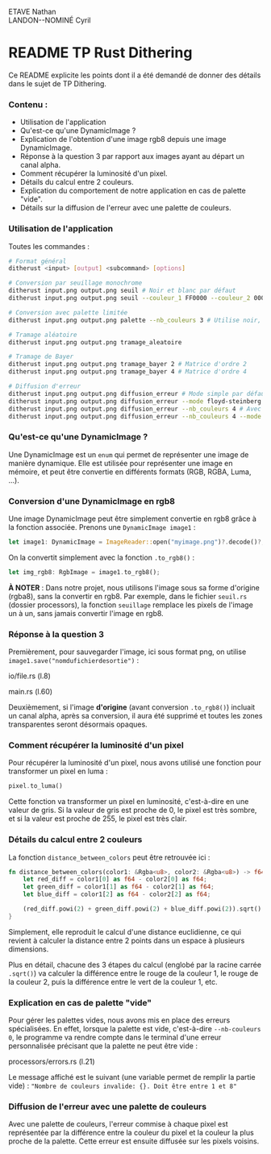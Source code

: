 ETAVE Nathan  
LANDON--NOMINÉ Cyril

# README TP Rust Dithering

Ce README explicite les points dont il a été demandé de donner des détails dans le sujet de TP Dithering.

### Contenu :
- Utilisation de l'application
- Qu'est-ce qu'une DynamicImage ?
- Explication de l'obtention d'une image rgb8 depuis une image DynamicImage.
- Réponse à la question 3 par rapport aux images ayant au départ un canal alpha.
- Comment récupérer la luminosité d'un pixel.
- Détails du calcul entre 2 couleurs.
- Explication du comportement de notre application en cas de palette "vide".
- Détails sur la diffusion de l'erreur avec une palette de couleurs.

### Utilisation de l'application

Toutes les commandes :

```bash
# Format général
ditherust <input> [output] <subcommand> [options]

# Conversion par seuillage monochrome
ditherust input.png output.png seuil # Noir et blanc par défaut
ditherust input.png output.png seuil --couleur_1 FF0000 --couleur_2 0000FF # Rouge et bleu

# Conversion avec palette limitée
ditherust input.png output.png palette --nb_couleurs 3 # Utilise noir, blanc et rouge

# Tramage aléatoire
ditherust input.png output.png tramage_aleatoire

# Tramage de Bayer
ditherust input.png output.png tramage_bayer 2 # Matrice d'ordre 2
ditherust input.png output.png tramage_bayer 4 # Matrice d'ordre 4

# Diffusion d'erreur
ditherust input.png output.png diffusion_erreur # Mode simple par défaut
ditherust input.png output.png diffusion_erreur --mode floyd-steinberg # Mode Floyd-Steinberg (autre mode possible : simple, jarvis-judice-ninke, atkinson)
ditherust input.png output.png diffusion_erreur --nb_couleurs 4 # Avec palette limitée
ditherust input.png output.png diffusion_erreur --nb_couleurs 4 --mode floyd-steinberg # Avec palette limitée et mode Floyd-Steinberg (autre mode possible : simple, jarvis-judice-ninke, atkinson)
```

### Qu'est-ce qu'une DynamicImage ?

Une DynamicImage est un `enum` qui permet de représenter une image de manière dynamique.
Elle est utilisée pour représenter une image en mémoire, et peut être convertie en différents formats (RGB, RGBA, Luma, ...).

### Conversion d'une DynamicImage en rgb8

Une image DynamicImage peut être simplement convertie en rgb8 grâce à la fonction associée. 
Prenons une `DynamicImage image1` :

```rust
let image1: DynamicImage = ImageReader::open("myimage.png")?.decode()?;
```

On la convertit simplement avec la fonction `.to_rgb8()` :

```rust
let img_rgb8: RgbImage = image1.to_rgb8();
```

**À NOTER** : Dans notre projet, nous utilisons l'image sous sa forme d'origine (rgba8), sans la convertir en rgb8. Par exemple, dans le fichier `seuil.rs` (dossier processors), la fonction `seuillage` remplace les pixels de l'image un à un, sans jamais convertir l'image en rgb8.

### Réponse à la question 3

Premièrement, pour sauvegarder l'image, ici sous format png, on utilise `image1.save("nomdufichierdesortie")` :

io/file.rs (l.8)

main.rs (l.60)

Deuxièmement, si l'image **d'origine** (avant conversion `.to_rgb8()`) incluait un canal alpha, après sa conversion, il aura été supprimé et toutes les zones transparentes seront désormais opaques.

### Comment récupérer la luminosité d'un pixel

Pour récupérer la luminosité d'un pixel, nous avons utilisé une fonction pour transformer un pixel en luma :

```rust
pixel.to_luma()
```

Cette fonction va transformer un pixel en luminosité, c'est-à-dire en une valeur de gris. Si la valeur de gris est proche de 0, le pixel est très sombre, et si la valeur est proche de 255, le pixel est très clair.

### Détails du calcul entre 2 couleurs

La fonction `distance_between_colors` peut être retrouvée ici :

```rust
fn distance_between_colors(color1: &Rgba<u8>, color2: &Rgba<u8>) -> f64 {
    let red_diff = color1[0] as f64 - color2[0] as f64;
    let green_diff = color1[1] as f64 - color2[1] as f64;
    let blue_diff = color1[2] as f64 - color2[2] as f64;

    (red_diff.powi(2) + green_diff.powi(2) + blue_diff.powi(2)).sqrt()
}
```

Simplement, elle reproduit le calcul d'une distance euclidienne, ce qui revient à calculer la distance entre 2 points dans un espace à plusieurs dimensions.

Plus en détail, chacune des 3 étapes du calcul (englobé par la racine carrée `.sqrt()`) va calculer la différence entre le rouge de la couleur 1, le rouge de la couleur 2, puis la différence entre le vert de la couleur 1, etc.

### Explication en cas de palette "vide"

Pour gérer les palettes vides, nous avons mis en place des erreurs spécialisées. En effet, lorsque la palette est vide, c'est-à-dire `--nb-couleurs 0`, le programme va rendre compte dans le terminal d'une erreur personnalisée précisant que la palette ne peut être vide :

processors/errors.rs (l.21) 

Le message affiché est le suivant (une variable permet de remplir la partie vide) : `"Nombre de couleurs invalide: {}. Doit être entre 1 et 8"`

### Diffusion de l'erreur avec une palette de couleurs

Avec une palette de couleurs, l'erreur commise à chaque pixel est représentée par la différence entre la couleur du pixel et la couleur la plus proche de la palette. Cette erreur est ensuite diffusée sur les pixels voisins.